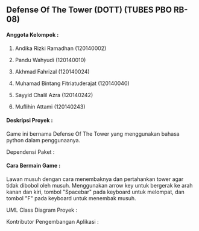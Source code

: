 <h2>Defense Of The Tower (DOTT)  (TUBES PBO RB-08) </h2>

<h4>Anggota Kelompok : </h4>

1. Andika Rizki Ramadhan            (120140002) 

2. Pandu Wahyudi						        (120140010) 

3. Akhmad Fahrizal						      (120140024) 

4. Muhamad Bintang Fitriatuderajat	(120140040) 

5. Sayyid Chalil Azra						    (120140242) 

6. Muflihin Attami						      (120140243) 

<h4>Deskripsi Proyek :  </h4>
Game ini bernama Defense Of The Tower yang menggunakan bahasa python dalam penggunaanya.</p>

Dependensi Paket : 

<h4>Cara Bermain Game : </h4>
Lawan musuh dengan cara menembaknya dan pertahankan tower agar tidak dibobol oleh musuh. Menggunakan arrow key untuk bergerak ke arah kanan dan kiri, tombol "Spacebar" pada keyboard untuk melompat, dan tombol "F" pada keyboard untuk menembak musuh.

UML Class Diagram Proyek : 

Kontributor Pengembangan Aplikasi : 
